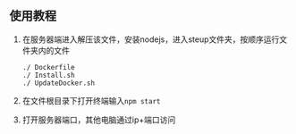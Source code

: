 ## 使用教程

1. 在服务器端进入解压该文件，安装nodejs，进入steup文件夹，按顺序运行文件夹内的文件

   ```shell
   ./ Dockerfile
   ./ Install.sh
   ./ UpdateDocker.sh
   ```

   

2. 在文件根目录下打开终端输入`npm start`

3. 打开服务器端口，其他电脑通过ip+端口访问